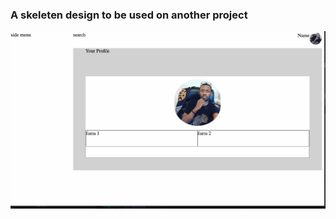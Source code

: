 ### A skeleten design to be used on another project


![alt text](https://github.com/shloch/signupPageDesign/blob/main/THMI_tmp.gif)
